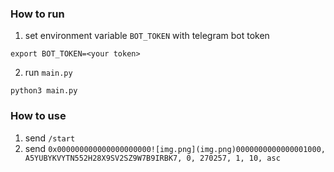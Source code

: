### How to run
1. set environment variable `BOT_TOKEN` with telegram bot token

`export BOT_TOKEN=<your token>`

2. run `main.py`

`python3 main.py`


### How to use
1. send `/start`
2. send `0x000000000000000000000![img.png](img.png)0000000000000001000, A5YUBYKVYTN552H28X9SV2SZ9W7B9IRBK7, 0, 270257, 1, 10, asc`